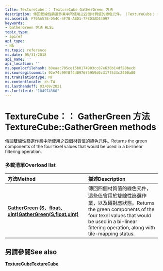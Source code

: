 ```yaml
---
title: TextureCube：： TextureCube GatherGreen 方法
description: 傳回雙線性篩選作業中所使用之四個材質值的綠色元件。 |TextureCube：： TextureCube GatherGreen 方法
ms.assetid: F70AA57B-D54C-4F78-ABD1-7F8D3AD44997
keywords:
- GatherGreen 方法 HLSL
topic_type:
- apiref
api_type:
- NA
ms.topic: reference
ms.date: 05/31/2018
api_name: ''
api_location: ''
ms.openlocfilehash: b0eaac705ce15b0174903cc87e630b14df28becb
ms.sourcegitcommit: 92e74c99f8f4d097676959d0c317f533c2400a80
ms.translationtype: MT
ms.contentlocale: zh-TW
ms.lasthandoff: 03/09/2021
ms.locfileid: "104974360"
---
```

# <a name="texturecubegathergreen-methods"></a><span data-ttu-id="fee01-105">TextureCube：： GatherGreen 方法</span><span class="sxs-lookup"><span data-stu-id="fee01-105">TextureCube::GatherGreen methods</span></span>

<span data-ttu-id="fee01-106">傳回雙線性篩選作業中所使用之四個材質值的綠色元件。</span><span class="sxs-lookup"><span data-stu-id="fee01-106">Returns the green components of the four texel values that would be used in a bi-linear filtering operation.</span></span>

### <a name="overload-list"></a><span data-ttu-id="fee01-107">多載清單</span><span class="sxs-lookup"><span data-stu-id="fee01-107">Overload list</span></span>



| <span data-ttu-id="fee01-108">方法</span><span class="sxs-lookup"><span data-stu-id="fee01-108">Method</span></span>                                                               | <span data-ttu-id="fee01-109">描述</span><span class="sxs-lookup"><span data-stu-id="fee01-109">Description</span></span>                                                                                                                                       |
|:---------------------------------------------------------------------|:--------------------------------------------------------------------------------------------------------------------------------------------------|
| [<span data-ttu-id="fee01-110">**GatherGreen (S、float、uint)**</span><span class="sxs-lookup"><span data-stu-id="fee01-110">**GatherGreen(S,float,uint)**</span></span>](tcube-gathergreen-s-float-uint-.md)  | <span data-ttu-id="fee01-111">傳回四個材質值的綠色元件，這些值會用於雙線性篩選作業，以及磚對應狀態。</span><span class="sxs-lookup"><span data-stu-id="fee01-111">Returns the green components of the four texel values that would be used in a bi-linear filtering operation, along with tile-mapping status.</span></span><br/> |



## <a name="see-also"></a><span data-ttu-id="fee01-112">另請參閱</span><span class="sxs-lookup"><span data-stu-id="fee01-112">See also</span></span>

<dl> <dt>

[<span data-ttu-id="fee01-113">**TextureCube**</span><span class="sxs-lookup"><span data-stu-id="fee01-113">**TextureCube**</span></span>](texturecube.md)
</dt> </dl>

 

 






